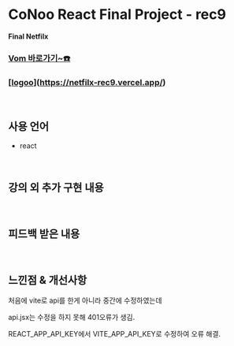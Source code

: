# CoNoo React Final Project - rec9

**Final Netfilx**

### **[Vom 바로가기~☎️](https://netfilx-rec9.vercel.app/)**
### **[[logoo](https://github.com/user-attachments/assets/b9a2c446-f315-4512-8a11-1bf1cbd45f46)](https://netfilx-rec9.vercel.app/)**



<br>

## 사용 언어
* react

<br>

## 강의 외 추가 구현 내용

<br>

## **피드백 받은 내용**

<br>

## **느낀점 & 개선사항**
처음에 vite로 api를 한게 아니라 중간에 수정하였는데

api.jsx는 수정을 하지 못해 401오류가 생김.

REACT_APP_API_KEY에서 VITE_APP_API_KEY로 수정하여 오류 해결.
